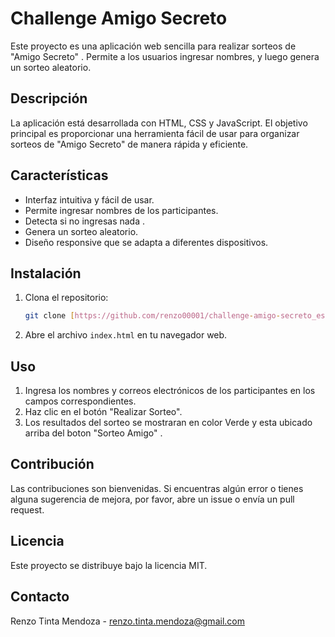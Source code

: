 # Challenge Amigo Secreto 

Este proyecto es una aplicación web sencilla para realizar sorteos de "Amigo Secreto" . Permite a los usuarios ingresar nombres, y luego genera un sorteo aleatorio.

## Descripción

La aplicación está desarrollada con HTML, CSS y JavaScript. El objetivo principal es proporcionar una herramienta fácil de usar para organizar sorteos de "Amigo Secreto" de manera rápida y eficiente.

## Características

* Interfaz intuitiva y fácil de usar.
* Permite ingresar nombres de los participantes.
* Detecta si no ingresas nada .
* Genera un sorteo aleatorio.
* Diseño responsive que se adapta a diferentes dispositivos.

## Instalación

1.  Clona el repositorio:

    ```bash
    git clone [https://github.com/renzo00001/challenge-amigo-secreto_esp-main.git](https://www.google.com/search?q=https://github.com/renzo00001/challenge-amigo-secreto_esp-main.git)
    ```

2.  Abre el archivo `index.html` en tu navegador web.

## Uso

1.  Ingresa los nombres y correos electrónicos de los participantes en los campos correspondientes.
2.  Haz clic en el botón "Realizar Sorteo".
3.  Los resultados del sorteo se mostraran en color Verde y esta ubicado arriba del boton "Sorteo Amigo" .


## Contribución

Las contribuciones son bienvenidas. Si encuentras algún error o tienes alguna sugerencia de mejora, por favor, abre un issue o envía un pull request.

## Licencia

Este proyecto se distribuye bajo la licencia MIT.

## Contacto

Renzo Tinta Mendoza - [renzo.tinta.mendoza@gmail.com](mailto:renzo.tinta.mendoza@gmail.com)
